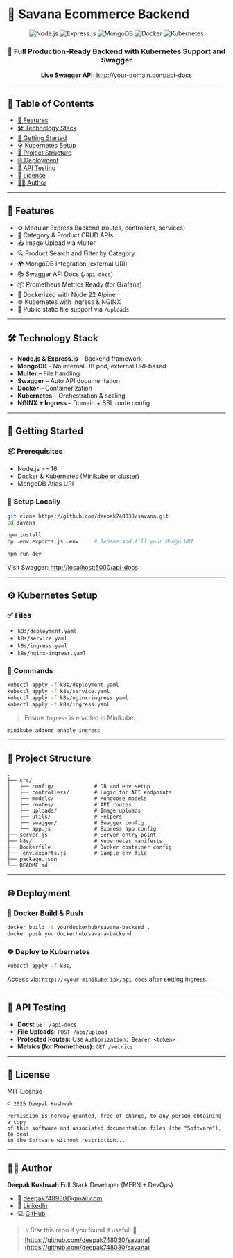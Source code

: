 # 🚀 Savana Ecommerce Backend

<div align="center">
  <img src="https://img.shields.io/badge/Node.js-339933?style=for-the-badge&logo=node.js&logoColor=white" alt="Node.js" />
  <img src="https://img.shields.io/badge/Express.js-000000?style=for-the-badge&logo=express&logoColor=white" alt="Express.js" />
  <img src="https://img.shields.io/badge/MongoDB-4EA94B?style=for-the-badge&logo=mongodb&logoColor=white" alt="MongoDB" />
  <img src="https://img.shields.io/badge/Docker-2496ED?style=for-the-badge&logo=docker&logoColor=white" alt="Docker" />
  <img src="https://img.shields.io/badge/Kubernetes-326CE5?style=for-the-badge&logo=kubernetes&logoColor=white" alt="Kubernetes" />
</div>

<div align="center">
  <h3>🛒 Full Production-Ready Backend with Kubernetes Support and Swagger</h3>
  <p><strong>Live Swagger API:</strong> <a href="http://your-domain.com/api-docs">http://your-domain.com/api-docs</a></p>
</div>

---

## 📖 Table of Contents

- [🌟 Features](#-features)
- [🛠️ Technology Stack](#️-technology-stack)
- [🚀 Getting Started](#-getting-started)
- [⚙️ Kubernetes Setup](#%EF%B8%8F-kubernetes-setup)
- [📁 Project Structure](#-project-structure)
- [🌐 Deployment](#-deployment)
- [🧪 API Testing](#-api-testing)
- [📄 License](#-license)
- [👨‍💻 Author](#-author)

---

## 🌟 Features

- ⚙️ Modular Express Backend (routes, controllers, services)
- 🧩 Category & Product CRUD APIs
- 📤 Image Upload via Multer
- 🔍 Product Search and Filter by Category
- 🌍 MongoDB Integration (external URI)
- 📚 Swagger API Docs (`/api-docs`)
- 📦 Prometheus Metrics Ready (for Grafana)
- 🧱 Dockerized with Node 22 Alpine
- ☸️ Kubernetes with Ingress & NGINX
- 📂 Public static file support via `/uploads`
---

## 🛠️ Technology Stack

- **Node.js & Express.js** – Backend framework
- **MongoDB** – No internal DB pod, external URI-based
- **Multer** – File handling
- **Swagger** – Auto API documentation
- **Docker** – Containerization
- **Kubernetes** – Orchestration & scaling
- **NGINX + Ingress** – Domain + SSL route config

---

## 🚀 Getting Started

### 📦 Prerequisites

- Node.js >= 16
- Docker & Kubernetes (Minikube or cluster)
- MongoDB Atlas URI

### 🔧 Setup Locally

```bash
git clone https://github.com/deepak748030/savana.git
cd savana

npm install
cp .env.exports.js .env     # Rename and fill your Mongo URI

npm run dev
````

Visit Swagger: [http://localhost:5000/api-docs](http://localhost:5000/api-docs)

---

## ⚙️ Kubernetes Setup

### ✅ Files

* `k8s/deployment.yaml`
* `k8s/service.yaml`
* `k8s/ingress.yaml`
* `k8s/nginx-ingress.yaml`

### 🧠 Commands

```bash
kubectl apply -f k8s/deployment.yaml
kubectl apply -f k8s/service.yaml
kubectl apply -f k8s/nginx-ingress.yaml
kubectl apply -f k8s/ingress.yaml
```

> Ensure `Ingress` is enabled in Minikube:

```bash
minikube addons enable ingress
```

---

## 📁 Project Structure

```
.
├── src/
│   ├── config/             # DB and env setup
│   ├── controllers/        # Logic for API endpoints
│   ├── models/             # Mongoose models
│   ├── routes/             # API routes
│   ├── uploads/            # Image uploads
│   ├── utils/              # Helpers
│   ├── swagger/            # Swagger config
│   └── app.js              # Express app config
├── server.js               # Server entry point
├── k8s/                    # Kubernetes manifests
├── Dockerfile              # Docker container config
├── .env.exports.js         # Sample env file
├── package.json
└── README.md
```

---

## 🌐 Deployment

### 🐳 Docker Build & Push

```bash
docker build -t yourdockerhub/savana-backend .
docker push yourdockerhub/savana-backend
```

### ☸️ Deploy to Kubernetes

```bash
kubectl apply -f k8s/
```

Access via: `http://<your-minikube-ip>/api-docs` after setting ingress.

---

## 🧪 API Testing

* **Docs:** `GET /api-docs`
* **File Uploads:** `POST /api/upload`
* **Protected Routes:** Use `Authorization: Bearer <token>`
* **Metrics (for Prometheus):** `GET /metrics`

---

## 📄 License

MIT License

```
© 2025 Deepak Kushwah

Permission is hereby granted, free of charge, to any person obtaining a copy
of this software and associated documentation files (the "Software"), to deal
in the Software without restriction...
```

---

## 👨‍💻 Author

**Deepak Kushwah**
Full Stack Developer (MERN + DevOps)

* 📧 [deepak748930@gmail.com](mailto:deepak748930@gmail.com)
* 🔗 [LinkedIn](https://linkedin.com/in/deepak-kushwah)
* 💻 [GitHub](https://github.com/deepak748030)

> ⭐ Star this repo if you found it useful!
> 🔗 [https://github.com/deepak748030/savana](https://github.com/deepak748030/savana)
